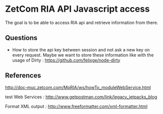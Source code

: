 # ZetCom RIA API Javascript access


The goal is to be able to access RIA api and retrieve information from there.

## Questions

- How to store the api key between session and not ask a new key on every request. Maybe we want to store these information like with the usage of Dirty : https://github.com/felixge/node-dirty


## References

http://doc-muc.zetcom.com/MpRIA/ws/howTo_moduleWebService.html

test Web Services : http://www.getpostman.com/link/legacy_jetpacks_blog

Format XML output : http://www.freeformatter.com/xml-formatter.html


